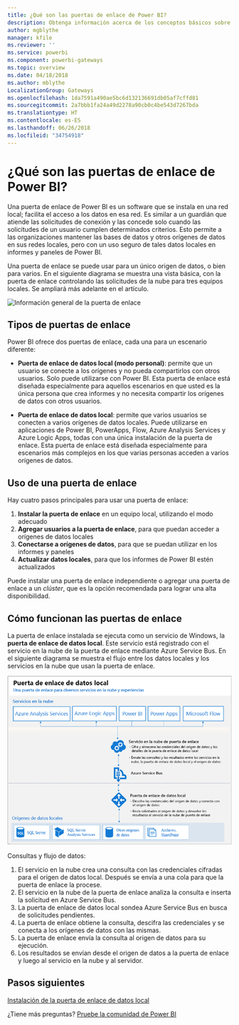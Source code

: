 ```yaml
---
title: ¿Qué son las puertas de enlace de Power BI?
description: Obtenga información acerca de los conceptos básicos sobre las puertas de enlace de datos para Power BI.
author: mgblythe
manager: kfile
ms.reviewer: ''
ms.service: powerbi
ms.component: powerbi-gateways
ms.topic: overview
ms.date: 04/18/2018
ms.author: mblythe
LocalizationGroup: Gateways
ms.openlocfilehash: 1da7591a490ae5bc6d132136691db05af7cffd81
ms.sourcegitcommit: 2a7bbb1fa24a49d2278a90cb0c4be543d7267bda
ms.translationtype: HT
ms.contentlocale: es-ES
ms.lasthandoff: 06/26/2018
ms.locfileid: "34754918"
---
```

# <a name="what-are-power-bi-gateways"></a>¿Qué son las puertas de enlace de Power BI?

Una puerta de enlace de Power BI es un software que se instala en una red local; facilita el acceso a los datos en esa red. Es similar a un guardián que atiende las solicitudes de conexión y las concede solo cuando las solicitudes de un usuario cumplen determinados criterios. Esto permite a las organizaciones mantener las bases de datos y otros orígenes de datos en sus redes locales, pero con un uso seguro de tales datos locales en informes y paneles de Power BI.

Una puerta de enlace se puede usar para un único origen de datos, o bien para varios. En el siguiente diagrama se muestra una vista básica, con la puerta de enlace controlando las solicitudes de la nube para tres equipos locales. Se ampliará más adelante en el artículo.

![Información general de la puerta de enlace](media/service-gateway-getting-started/gateway-overview.png)

## <a name="types-of-gateways"></a>Tipos de puertas de enlace

Power BI ofrece dos puertas de enlace, cada una para un escenario diferente:

* **Puerta de enlace de datos local (modo personal)**: permite que un usuario se conecte a los orígenes y no pueda compartirlos con otros usuarios. Solo puede utilizarse con Power BI. Esta puerta de enlace está diseñada especialmente para aquellos escenarios en que usted es la única persona que crea informes y no necesita compartir los orígenes de datos con otros usuarios.

* **Puerta de enlace de datos local**: permite que varios usuarios se conecten a varios orígenes de datos locales. Puede utilizarse en aplicaciones de Power BI, PowerApps, Flow, Azure Analysis Services y Azure Logic Apps, todas con una única instalación de la puerta de enlace. Esta puerta de enlace está diseñada especialmente para escenarios más complejos en los que varias personas acceden a varios orígenes de datos. 

## <a name="using-a-gateway"></a>Uso de una puerta de enlace

Hay cuatro pasos principales para usar una puerta de enlace:

1. **Instalar la puerta de enlace** en un equipo local, utilizando el modo adecuado
2. **Agregar usuarios a la puerta de enlace**, para que puedan acceder a orígenes de datos locales
3. **Conectarse a orígenes de datos**, para que se puedan utilizar en los informes y paneles
4. **Actualizar datos locales**, para que los informes de Power BI estén actualizados

Puede instalar una puerta de enlace independiente o agregar una puerta de enlace a un *clúster*, que es la opción recomendada para lograr una alta disponibilidad.

## <a name="how-gateways-work"></a>Cómo funcionan las puertas de enlace

La puerta de enlace instalada se ejecuta como un servicio de Windows, la **puerta de enlace de datos local**. Este servicio está registrado con el servicio en la nube de la puerta de enlace mediante Azure Service Bus. En el siguiente diagrama se muestra el flujo entre los datos locales y los servicios en la nube que usan la puerta de enlace.

![Diagrama con el flujo de datos de la puerta de enlace](media/service-gateway-getting-started/gateway-how-it-works.png)

Consultas y flujo de datos:

1. El servicio en la nube crea una consulta con las credenciales cifradas para el origen de datos local. Después se envía a una cola para que la puerta de enlace la procese.
2. El servicio en la nube de la puerta de enlace analiza la consulta e inserta la solicitud en Azure Service Bus.
3. La puerta de enlace de datos local sondea Azure Service Bus en busca de solicitudes pendientes.
4. La puerta de enlace obtiene la consulta, descifra las credenciales y se conecta a los orígenes de datos con las mismas.
5. La puerta de enlace envía la consulta al origen de datos para su ejecución.
6. Los resultados se envían desde el origen de datos a la puerta de enlace y luego al servicio en la nube y al servidor.

## <a name="next-steps"></a>Pasos siguientes
[Instalación de la puerta de enlace de datos local](service-gateway-install.md)

¿Tiene más preguntas? [Pruebe la comunidad de Power BI](http://community.powerbi.com/)

